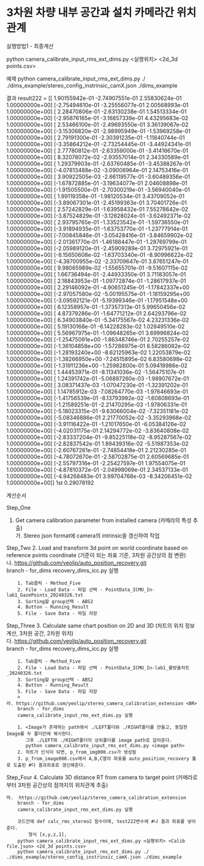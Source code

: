 # 3차원 차량 내부 공간과 설치 카메라간 위치관계

실행방법1 - 최종계산

python camera_calibrate_input_rms_ext_dims.py <실행위치> <Calib file.json> <2d_3d points.csv>

예제
python camera_calibrate_input_rms_ext_dims.py ./ ./dims_example/stereo_config_instrinsic_camX.json ./dims_example

결과
result222 =
[[ 1.90155942e-01 -2.74907551e-01  2.55830624e-01  1.00000000e+00]
 [-2.75494610e-01 -3.25556077e-01  2.00568993e-01  1.00000000e+00]
 [ 2.28470806e-01 -2.63130238e-01  1.54513334e-01  1.00000000e+00]
 [-2.95876165e-01 -3.16857339e-01  4.43295683e-02  1.00000000e+00]
 [ 2.53466100e-01 -2.49693550e-01  3.36139067e-02  1.00000000e+00]
 [-3.15306820e-01 -2.98995949e-01 -1.53969258e-01  1.00000000e+00]
 [ 2.79191300e-01 -2.30391235e-01 -1.11840744e-01  1.00000000e+00]
 [-3.35864212e-01 -2.73254445e-01 -3.44924341e-01  1.00000000e+00]
 [ 2.77780812e-01 -2.63359000e-01 -3.41416670e-01  1.00000000e+00]
 [ 8.32078072e-02 -2.93557014e-01  2.34330589e-01  1.00000000e+00]
 [ 1.29379903e-01 -2.63760485e-01 -3.45388267e-01  1.00000000e+00]
 [-4.07813488e-02 -3.09008964e-01  2.14753416e-01  1.00000000e+00]
 [ 3.90922505e-03 -2.66119577e-01 -3.60489356e-01  1.00000000e+00]
 [-1.67872885e-01 -3.19634077e-01  2.04608898e-01  1.00000000e+00]
 [-1.91505500e-01 -2.70300219e-01 -3.56940040e-01  1.00000000e+00]
 [ 1.99119358e-01 -1.98120534e-01  3.43709052e-01  1.00000000e+00]
 [-3.89067301e-01 -2.45199363e-01  3.70401726e-01  1.00000000e+00]
 [ 2.57242829e-01 -1.63958432e-01  7.55278642e-02  1.00000000e+00]
 [-3.87524829e-01 -3.12628024e-01 -3.62492371e-02  1.00000000e+00]
 [ 2.93795765e-01 -1.33523542e-01 -1.59736550e-01  1.00000000e+00]
 [-3.91894935e-01 -1.63753770e-01 -1.23777914e-01  1.00000000e+00]
 [-7.00845846e-01 -3.05428416e-01 -3.84659902e-02  1.00000000e+00]
 [-2.01361770e-01 -1.46188447e-01 -1.28769799e-01  1.00000000e+00]
 [-2.05989120e-01 -2.45909289e-01  3.72975921e-01  1.00000000e+00]
 [-8.15650608e-02 -1.63703340e-01 -8.90996622e-02  1.00000000e+00]
 [-4.38700955e-02 -2.33709647e-01  3.87651247e-01  1.00000000e+00]
 [ 9.98065989e-02 -1.55655701e-01 -9.51607115e-02  1.00000000e+00]
 [ 1.66736494e-01 -2.44933350e-01  3.71183057e-01  1.00000000e+00]
 [ 2.18843953e-01 -1.09772874e-01 -1.28617937e-01  1.00000000e+00]
 [ 2.29146092e-01 -4.90651245e-01 -1.17842337e+00  1.00000000e+00]
 [-2.97057580e-02 -5.00195575e-01 -1.18159295e+00  1.00000000e+00]
 [-3.09592121e-01 -5.19399346e-01 -1.17951548e+00  1.00000000e+00]
 [ 6.12358957e-01 -1.37357313e-01  5.99650456e-02  1.00000000e+00]
 [ 4.87379286e-01 -1.64771212e-01  2.64293796e-02  1.00000000e+00]
 [ 6.34903840e-01 -5.34175567e-02  4.23231336e-02  1.00000000e+00]
 [ 5.19130168e-01 -6.14228283e-02  1.02849510e-02  1.00000000e+00]
 [ 5.56967975e-01 -1.09648265e-01  3.69996824e-02  1.00000000e+00]
 [-1.25475091e+00 -1.86348746e-01  2.70255257e-02  1.00000000e+00]
 [-1.36104858e+00 -1.57286975e-01  8.58286082e-02  1.00000000e+00]
 [-1.28193240e+00 -8.62125963e-02  1.22053879e-02  1.00000000e+00]
 [-1.38266950e+00 -7.24515895e-02  6.83580698e-02  1.00000000e+00]
 [-1.31911236e+00 -1.25982800e-01  5.09418986e-02  1.00000000e+00]
 [ 1.44453971e-01 -8.11341036e-02 -1.56475107e-01  1.00000000e+00]
 [ 1.24391742e-01 -5.06897260e-03 -1.98907672e-01  1.00000000e+00]
 [ 3.08371437e-03 -1.07047230e-01 -1.32391202e-01  1.00000000e+00]
 [ 1.14785912e-03 -7.08264770e-03 -1.97646693e-01  1.00000000e+00]
 [-1.41756539e-01 -8.13793992e-02 -1.60808693e-01  1.00000000e+00]
 [-1.21589251e-01 -2.21470295e-03 -1.97806331e-01  1.00000000e+00]
 [-5.18023315e-01 -9.63066004e-02 -7.32351181e-02  1.00000000e+00]
 [-5.08346886e-01  2.21770052e-02 -3.35293968e-02  1.00000000e+00]
 [-3.91116422e-01 -1.21017650e-01 -6.05384126e-02  1.00000000e+00]
 [-4.02031175e-01  2.14294772e-02 -3.83640808e-02  1.00000000e+00]
 [-2.83337204e-01 -9.85225118e-02 -8.95287567e-02  1.00000000e+00]
 [-2.82837542e-01  1.89439316e-02 -5.51987353e-02  1.00000000e+00]
 [-2.60767261e-01 -2.74854418e-01  2.21230285e-01  1.00000000e+00]
 [-4.78072670e-01 -2.58702875e-01  2.60569685e-01  1.00000000e+00]
 [-2.55797316e-01 -2.25427597e-01  1.97554075e-01  1.00000000e+00]
 [-4.87810372e-01 -2.04998069e-01  2.34537133e-01  1.00000000e+00]
 [-4.94268483e-01  3.99704768e-03 -8.34206451e-02  1.00000000e+00]]
1st 0.29078192

계산순서

Step_One
 1. Get camera calibration parameter from installed camera
       (카메라의 특성 추출) <BR>
    가. Stereo json format에 camera의 intrinsic을 갱신하여 작업         


Step_Two
2. Load and transform 3d point on world coordinate based on reference points coordinate 
       (기준이 되는 좌표 기준, 3차원 공간상의 점 변환) <BR>
	나. https://github.com/yeolip/auto_position_recovery.git <BR>
		branch - for_dims
		recovery_dims_icc.py 실행

		1. Tab클릭 - Method_Five
		2. File - Load Data - 파일 선택 - PointData_ICMU_In-lab1_GazePoints_20240326.txt
		3. Sorting할 group선택 - ABS2 
		4. Button - Running_Result
		5. File - Save Data - 파일 저장

Step_Three
3. Calculate same chart position on 2D and 3D
       (차트의 위치 정보 계산, 3차원 공간, 2차원 위치) <BR>
	다. 	https://github.com/yeolip/auto_position_recovery.git <BR>
		branch - for_dims
		recovery_dims_icc.py 실행

		1. Tab클릭 - Method_Five
		2. File - Load Data - 파일 선택 - PointData_ICMU_In-lab1_물방울차트_20240326.txt
		3. Sorting할 group선택 - ABS2 
		4. Button - Running_Result
		5. File - Save Data - 파일 저장
        >
    라. https://github.com/yeolip/stereo_camera_calibration_extension <BR>
		branch - for_dims
		camera_calibrate_input_rms_ext_dims.py 실행
		
		1. <Image가 존재하는 path에서 ./LEFT폴더와 ./RIGHT폴더를 만들고, 동일한 Image를 두 폴더안에 복사한다.
		   그후 ./LEFT와 ./RIGHT폴더의 상위폴더를 image path로 잡아준다.
		   python camera_calibrate_input_rms_ext_dims.py <image path> 
		2. 차트가 인식이 되면, p_from_img000.csv가 생성됨
		3. p_from_image000.csv에서 A,B,C열의 좌표를 auto_position_recovery 툴로 도출된 #다 결과좌표로 갱신해준다.
			
Step_Four
4. Calculate 3D distance RT from camera to target point
       (카메라로 부터 3차원 공간상의 점까지의 위치관계 추출)

	마. 	https://github.com/yeolip/stereo_camera_calibration_extension
		branch - for_dims
		camera_calibrate_input_rms_ext_dims.py 실행

		코드안에 def calc_rms_stereo2 함수아래, test222변수에 #나 결과 좌표를 넣어준다.
			형식 [x,y,z,1],
		python camera_calibrate_input_rms_ext_dims.py <실행위치> <Calib file.json> <2d_3d points.csv>
		python camera_calibrate_input_rms_ext_dims.py ./ ./dims_example/stereo_config_instrinsic_camX.json ./dims_example
